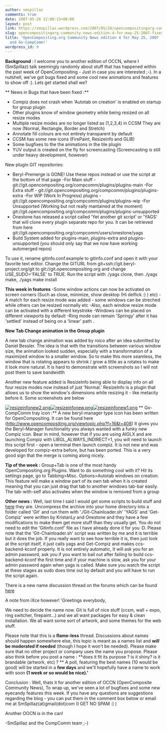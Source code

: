 ```yaml
---
author: smspillaz
comments: true
date: 2007-05-28 12:00:13+00:00
layout: post
link: https://smspillaz.wordpress.com/2007/05/28/opencompositingorg-community-news-edition-4-for-may-25-2007-fixes-eye-candy-and-go-compcomm/
slug: opencompositingorg-community-news-edition-4-for-may-25-2007-fixes-eye-candy-and-go-compcomm
title: 'OpenCompositing.org Community News edition 4 for May 25, 2007 : Fixes, Eye-candy
  and Go-CompComm!'
wordpress_id: 9
---
```


**Background** : I welcome you to another edition of OCCN, where I (SmSpillaz) talk seemingly randomly about stuff that has happened within the past week of OpenCompositing - Just in case you are interested ;-). In a nutshell, we've got bugs fixed and some cool new animations and features to show off :). Lets get started shall we?

**
News in Bugs that have been fixed :**
- Compiz does not crash when 'Autotab on creation' is enabled on startup for group plugin
- Other plugins know of window geometry while being resized on all resize modes
- Multiple resize modes are no longer listed as (1,2,3,4) in CCSM They are now (Normal, Rectangle, Border and Stretch)
- Annotate fill colours are not entirely transparent by default
- CCSM has some new icons (FirePaint, Resizeinfo and GLIB)
- Some bugfixes to the the animations in the tile plugin
- YUV output is created on the fly for screencasting (Screencasting is still under heavy development, however)

New plugin GIT repositories:
- Beryl-Premerge is GONE! Use these repos instead or use the script at the bottom of that page
-For Main stuff - git://git.opencompositing.org/compcomm/plugins/plugins-main
-For Extra stuff - git://git.opencompositing.org/compcomm/plugins/plugins-extra
-For WIP (Work In Progress) plugins - git://git.opencompositing.org/compcomm/plugins/plugins-wip
-For Unsupported (Working but not really mantained at the moment)  git://git.opencompositing.org/compcomm/plugins/plugins-unsupported
- Onestone has released a script called 'Yet another git script' or 'YAGS' that will clone every plugin separate repo for you. It can be retrieved from here git://git.opencompositing.org/compcomm/users/onestone/yags
- Build System added for plugins-main, plugins-extra and plugins-unsupported (you should only say that we now have working automerged repos)

To use it, rename gitinfo.conf.example to gitinfo.conf and open it with your favorite text editor. Change the GITURL from git+ssh://git.beryl-project.org/git to git://git.opencompositing.org and change USE_SUDO='FALSE' to TRUE. Run the script with ./yags clone, then ./yags make, ./yags make install

**This week in features**
-Some window actions can now be activated on screen corners (Such as close, minimize, show desktop (Hi delfick :) ) etc)
-A match for each resize mode was added - some windows can be streched while others can be resized normally etc
-Also, each window resize mode can be activated with a different keystroke
-Windows can be placed on different viewports by default
-Ring mode can remain 'Springy' after it has 'settled' instead of being on a 'linear' path .

**New Tab Change animation in the Group plugin**

A new tab change animation was added by roico after an idea submitted by Daniel Bessler. The idea is that with the transitions between various window size, the animation looked sudden, especially with a transformation of a maximized window to a smaller window. So to make this more seamless, the window that is rotating appears to shrink / grow a little as a rotates to make it look more natural. It is hard to demonstrate with screenshots so I will not post them to save bandwidth

Another new feature added is ResizeInfo being able to display info on all four resize modes now instead of just 'Normal.' ResizeInfo is a plugin that allows us to show the window's dimensions while resizing it - like metacity before it. Some screenshots are below

[![resizeinfonew2.png](http://smspillaz.files.wordpress.com/2007/05/resizeinfonew2.thumbnail.png)](http://smspillaz.files.wordpress.com/2007/05/resizeinfonew2.png)[![resizeinfonew.png](http://smspillaz.files.wordpress.com/2007/05/resizeinfonew.thumbnail.png)](http://smspillaz.files.wordpress.com/2007/05/resizeinfonew.png)[![resizeinfonew1.png](http://smspillaz.files.wordpress.com/2007/05/resizeinfonew1.thumbnail.png)](http://smspillaz.files.wordpress.com/2007/05/resizeinfonew1.png)
**
Go-CompComm tray icon :** A new beryl-manager type icon has been written for OpenCompositing. It can be found here (http://www.opencompositing.org/viewtopic.php?f=16&t=408) It gives you the Beryl-Manager functionality you always wanted with a funky new Compiz icon. Bear in mind, however that if you are using AIGLX and are launching Compiz with LIBGL_ALWAYS_INDIRECT=1, you will need to launch this script first - open a terminal then launch compiz. It is not new and was developed for compiz-extra before, but has been ported. This is a very good sign that the merge is coming along nicely.

**Tip of the week :** Group+Tab is one of the most handy OpenCompositing.org Plugins. Want to do something cool with it? Hit its settings page, go to Tabbing>Misc. Options>Autotab windows on creation. This feature will make a window part of its own tab when it is created meaning that you can just drag that tab to another windows tab-bar easily. The tab-with-self also activates when the window is removed from a group[](http://http://www.opencompositing.org/viewtopic.php?f=46&t=478&st=0&sk=t&sd=a)

**Other news :** Well, last time I said I would get some scripts to build stuff and [here](http://smspillaz.googlepages.com/Get-Compiz.tar) they are. Uncompress the archive into your home directory into a folder called 'Git' and run them with './Git-Chainloader.sh' 'YAGS' and 'Get-Compiz' were written by KristanLy and Onestone and they have a few modifications to make them get more stuff than they usually get. You do not need to edit the 'Gitinfo.conf' file as I have already done it for you :D. Please note that the 'Git-Chainloader.sh' script was written by me and it is terrible but it does the job. If you really want to see how terrible it is, then just look at the script itself, it just calls yags and Get-Compiz and makes ccs-backend-kconf properly. It is not entirely automatic, It will ask you for an admin password, ask you if you want to bail out after failing to build ccs-backend-kconf the first time and if your machine is slow, ask you for your admin password again when yags is called. Make sure you watch the script at these stages as sudo does time out by default and you will have to run the script again.

There is a new name discussion thread on the forums which can be found [here](http://www.opencompositing.org/viewtopic.php?f=46&t=478&st=0&sk=t&sd=a)

[](http://www.opencompositing.org/viewtopic.php?f=46&t=478&st=0&sk=t&sd=a) A note from iXce however!
'Greetings everybody,

We need to decide the name now. Git is full of nice stuff (ccsm, wall + expo, ring switcher, firepaint...) and we all want packages for easy & clean installation. We all want some sort of artwork, and some themes for the web stuff.

Please note that this is a **flame-less** thread. Discussions about names should happen somewhere else, this topic is meant as a names list and **_will_ be moderated if needed** (though I hope it won't be needed). Please make sure that no other project or company uses the name you propose. Please also think before you post a name : **does it fit its purpose ? is it shiny? is it brandable (artwork, etc) ?
**
A poll, featuring the best names (10 would be good) will be started in a **few days** and we'll hopefully have a name to work with soon **(1 week or so would be nice).'**

Conclusion : Well, thats it for another edition of OCCN (OpenComposite Community News), To wrap up, we've seen a lot of bugfixes and some new eyecandy features this week. If you have any questions are suggestions regarding the blog - you can put them in the comment box below or email me at SmSpillaz(at)gmail(dot)com (I GET NO SPAM :) )

Another OOCN is in the can!

-SmSpillaz and the CompComm team ;-)
